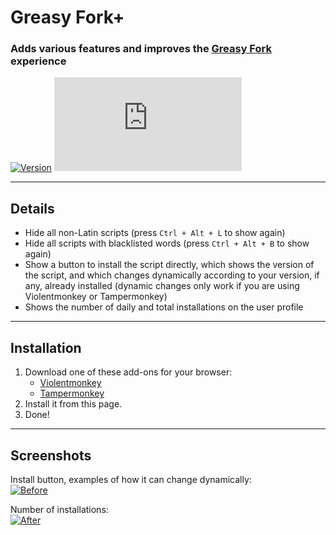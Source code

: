 # Greasy Fork+

### Adds various features and improves the [Greasy Fork](https://greasyfork.org/) experience

[![Version](https://img.shields.io/endpoint?url=https://runkit.io/ifelix18/userscript-version/branches/master/Userscripts/userscripts/meta/greasyfork-plus.meta.js&style=flat-square)](#) [![Size](https://img.shields.io/github/size/iFelix18/Userscripts/userscripts/greasyfork-plus.user.js?style=flat-square)](#)

---

## Details

* Hide all non-Latin scripts (press `Ctrl + Alt + L` to show again)
* Hide all scripts with blacklisted words (press `Ctrl + Alt + B` to show again)
* Show a button to install the script directly, which shows the version of the script, and which changes dynamically according to your version, if any, already installed (dynamic changes only work if you are using Violentmonkey or Tampermonkey)
* Shows the number of daily and total installations on the user profile

---

## Installation

1. Download one of these add-ons for your browser:
    - [Violentmonkey](https://violentmonkey.github.io/)
    - [Tampermonkey](https://www.tampermonkey.net/)
2. Install it from this page.
3. Done!

---

## Screenshots

Install button, examples of how it can change dynamically:<br>[![Before](https://i.imgur.com/CO8wjFn.png "Install button")](#)

Number of installations:<br>[![After](https://i.imgur.com/1DlTEZV.png "Number of installations")](#)
